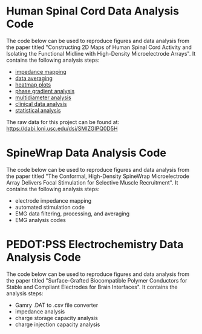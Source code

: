 # Human Spinal Cord Data Analysis Code

The code below can be used to reproduce figures and data analysis from the paper titled "Constructing 2D Maps of Human Spinal Cord Activity and Isolating the Functional Midline with High-Density Microelectrode Arrays". It contains the following analysis steps:
+ [impedance mapping](https://github.com/srussman/srussman.github.io/tree/main/impedance%20mapping)
+ [data averaging](https://github.com/srussman/srussman.github.io/tree/main/data%20averaging)
+ [heatmap plots](https://github.com/srussman/srussman.github.io/tree/main/paper%20figures)
+ [phase gradient analysis](https://github.com/srussman/srussman.github.io/tree/main/paper%20figures/wavefront%20plots)
+ [multidiameter analysis](https://github.com/srussman/srussman.github.io/tree/main/paper%20figures)
+ [clinical data analysis](https://github.com/srussman/srussman.github.io/tree/main/paper%20figures/clinical_data)
+ [statistical analysis](https://github.com/srussman/srussman.github.io/blob/main/neuromonitoring_stats_multiple_tests_final.py)

The raw data for this project can be found at: https://dabi.loni.usc.edu/dsi/SMIZGIPQ0D5H

# SpineWrap Data Analysis Code
The code below can be used to reproduce figures and data analysis from the paper titled "The Conformal, High-Density SpineWrap Microelectrode Array Delivers Focal Stimulation for Selective Muscle Recruitment". It contains the following analysis steps:

+ electrode impedance mapping
+ automated stimulation code
+ EMG data filtering, processing, and averaging
+ EMG analysis codes

# PEDOT:PSS Electrochemistry Data Analysis Code
The code below can be used to reproduce figures and data analysis from the paper titled "Surface-Grafted Biocompatible Polymer Conductors for Stable and Compliant Electrodes for Brain Interfaces". It contains the analysis steps:

+ Gamry .DAT to .csv file converter
+ impedance analysis
+ charge storage capacity analysis
+ charge injection capacity analysis
